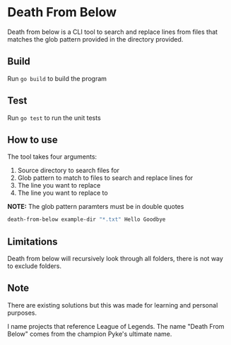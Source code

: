 # Death From Below

Death from below is a CLI tool to search and replace lines from files that
matches the glob pattern provided in the directory provided.

## Build
Run `go build` to build the program

## Test
Run `go test` to run the unit tests

## How to use
The tool takes four arguments:
  1. Source directory to search files for
  2. Glob pattern to match to files to search and replace lines for
  3. The line you want to replace
  4. The line you want to replace to

**NOTE:** The glob pattern paramters must be in double quotes

```sh
death-from-below example-dir "*.txt" Hello Goodbye
```

## Limitations
Death from below will recursively look through all folders, there is not way to
exclude folders.

## Note
There are existing solutions but this was made for learning and personal purposes.

I name projects that reference League of Legends. The name "Death From Below"
comes from the champion Pyke's ultimate name.

